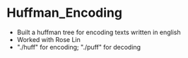 # Huffman_Encoding
- Built a huffman tree for encoding texts written in english 
- Worked with Rose Lin
- "./huff" for encoding; "./puff" for decoding
